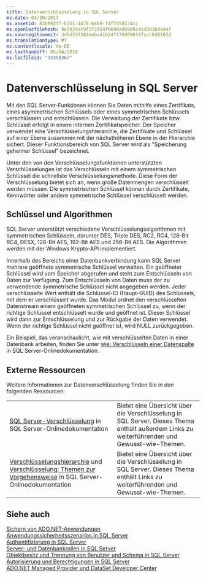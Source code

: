 ```yaml
---
title: Datenverschlüsselung in SQL Server
ms.date: 03/30/2017
ms.assetid: 83b992f7-b351-4678-b4b9-f4ffd58134cc
ms.openlocfilehash: 9e2924dc9f2f2954f6690ad5009c4143d1b9a44f
ms.sourcegitcommit: 3d5d33f384eeba41b2dff79d096f47ccc8d8f03d
ms.translationtype: MT
ms.contentlocale: de-DE
ms.lasthandoff: 05/04/2018
ms.locfileid: "33358367"
---
```

# <a name="data-encryption-in-sql-server"></a>Datenverschlüsselung in SQL Server
Mit den SQL Server-Funktionen können Sie Daten mithilfe eines Zertifikats, eines asymmetrischen Schlüssels oder eines symmetrischen Schlüssels verschlüsseln und entschlüsseln. Die Verwaltung der Zertifikate bzw. Schlüssel erfolgt in einem internen Zertifikatspeicher. Der Speicher verwendet eine Verschlüsselungshierarchie, die Zertifikate und Schlüssel auf einer Ebene zusammen mit der nächsthöheren Ebene in der Hierarchie sichert. Dieser Funktionsbereich von SQL Server wird als "Speicherung geheimer Schlüssel" bezeichnet.  
  
 Unter den von den Verschlüsselungsfunktionen unterstützten Verschlüsselungen ist das Verschlüsseln mit einem symmetrischen Schlüssel die schnellste Verschlüsselungsmethode. Diese Form der Verschlüsselung bietet sich an, wenn große Datenmengen verschlüsselt werden müssen. Die symmetrischen Schlüssel können durch Zertifikate, Kennwörter oder andere symmetrische Schlüssel verschlüsselt werden.  
  
## <a name="keys-and-algorithms"></a>Schlüssel und Algorithmen  
 SQL Server unterstützt verschiedene Verschlüsselungsalgorithmen mit symmetrischen Schlüsseln, darunter DES, Triple DES, RC2, RC4, 128-Bit RC4, DESX, 128-Bit AES, 192-Bit AES und 256-Bit AES. Die Algorithmen werden mit der Windows Krypto-API implementiert.  
  
 Innerhalb des Bereichs einer Datenbankverbindung kann SQL Server mehrere geöffnete symmetrische Schlüssel verwalten. Ein geöffneter Schlüssel wird vom Speicher abgerufen und steht zum Entschlüsseln von Daten zur Verfügung. Zum Entschlüsseln von Daten muss der zu verwendende symmetrische Schlüssel nicht angegeben werden. Jeder verschlüsselte Wert enthält die Schlüssel-ID (Haupt-GUID) des Schlüssels, mit dem er verschlüsselt wurde. Das Modul ordnet den verschlüsselten Datenstream einem geöffneten symmetrischen Schlüssel zu, wenn der richtige Schlüssel entschlüsselt wurde und geöffnet ist. Dieser Schlüssel wird dann zur Entschlüsselung und zur Rückgabe der Daten verwendet. Wenn der richtige Schlüssel nicht geöffnet ist, wird NULL zurückgegeben.  
  
 Ein Beispiel, das veranschaulicht, wie mit verschlüsselten Daten in einer Datenbank arbeiten, finden Sie unter [wie: Verschlüsseln einer Datenspalte](http://go.microsoft.com/fwlink/?LinkID=128559) in SQL Server-Onlinedokumentation.  
  
## <a name="external-resources"></a>Externe Ressourcen  
 Weitere Informationen zur Datenverschlüsselung finden Sie in den folgenden Ressourcen:  
  
|||  
|-|-|  
|[SQL Server-Verschlüsselung](http://msdn.microsoft.com/library/bb510663.aspx) in SQL Server-Onlinedokumentation|Bietet eine Übersicht über die Verschlüsselung in SQL Server. Dieses Thema enthält außerdem Links zu weiterführenden und Gewusst-wie-Themen.|  
|[Verschlüsselungshierarchie](http://msdn.microsoft.com/library/ms189586.aspx) und [Verschlüsselung: Themen zur Vorgehensweise](http://msdn.microsoft.com/library/aa337557.aspx) in SQL Server-Onlinedokumentation|Bietet eine Übersicht über die Verschlüsselung in SQL Server. Dieses Thema enthält Links zu weiterführenden und Gewusst-wie-Themen.|  
  
## <a name="see-also"></a>Siehe auch  
 [Sichern von ADO.NET-Anwendungen](../../../../../docs/framework/data/adonet/securing-ado-net-applications.md)  
 [Anwendungssicherheitsszenarios in SQL Server](../../../../../docs/framework/data/adonet/sql/application-security-scenarios-in-sql-server.md)  
 [Authentifizierung in SQL Server](../../../../../docs/framework/data/adonet/sql/authentication-in-sql-server.md)  
 [Server- und Datenbankrollen in SQL Server](../../../../../docs/framework/data/adonet/sql/server-and-database-roles-in-sql-server.md)  
 [Objektbesitz und Trennung von Benutzer und Schema in SQL Server](../../../../../docs/framework/data/adonet/sql/ownership-and-user-schema-separation-in-sql-server.md)  
 [Autorisierung und Berechtigungen in SQL Server](../../../../../docs/framework/data/adonet/sql/authorization-and-permissions-in-sql-server.md)  
 [ADO.NET Managed Provider und DataSet Developer Center](http://go.microsoft.com/fwlink/?LinkId=217917)
